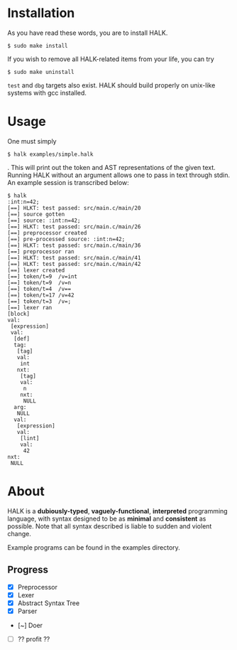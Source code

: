 # Installation

As you have read these words, you are to install HALK.

```
$ sudo make install
```

If you wish to remove all HALK-related items from your life, you can try

```
$ sudo make uninstall
```

`test` and `dbg` targets also exist.
HALK should build properly on unix-like systems with gcc installed.

# Usage

One must simply

```
$ halk examples/simple.halk
```

. This will print out the token and AST representations of the given text.
Running HALK without an argument allows one to pass in text through stdin. An
example session is transcribed below:

```
$ halk
:int:n=42;
[==] HLKT: test passed: src/main.c/main/20
[==] source gotten
[==] source: :int:n=42;
[==] HLKT: test passed: src/main.c/main/26
[==] preprocessor created
[==] pre-processed source: :int:n=42;
[==] HLKT: test passed: src/main.c/main/36
[==] preprocessor ran
[==] HLKT: test passed: src/main.c/main/41
[==] HLKT: test passed: src/main.c/main/42
[==] lexer created
[==] token/t=9	/v=int
[==] token/t=9	/v=n
[==] token/t=4	/v==
[==] token/t=17	/v=42
[==] token/t=3	/v=;
[==] lexer ran
[block]
val:
 [expression]
 val:
  [def]
  tag:
   [tag]
   val:
    int
   nxt:
    [tag]
    val:
     n
    nxt:
     NULL
  arg:
   NULL
  val:
   [expression]
   val:
    [lint]
    val:
     42
nxt:
 NULL
```

# About

HALK is a **dubiously-typed**, **vaguely-functional**, **interpreted**
programming language, with syntax designed to be as **minimal** and
**consistent** as possible. Note that all syntax described is liable to sudden
and violent change.

Example programs can be found in the examples directory.

## Progress

- [x] Preprocessor
- [x] Lexer
- [x] Abstract Syntax Tree
- [x] Parser
- [~] Doer
- [ ] ?? profit ??
